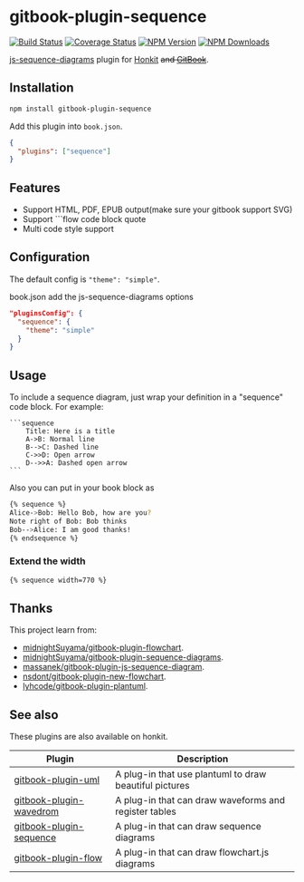 # gitbook-plugin-sequence

[![Build Status](https://github.com/vowstar/gitbook-plugin-sequence/actions/workflows/test.yml/badge.svg)](https://github.com/vowstar/gitbook-plugin-sequence/actions)
[![Coverage Status](https://coveralls.io/repos/github/vowstar/gitbook-plugin-sequence/badge.svg?branch=master)](https://coveralls.io/github/vowstar/gitbook-plugin-sequence?branch=master)
[![NPM Version](https://img.shields.io/npm/v/gitbook-plugin-sequence.svg?style=flat)](https://www.npmjs.org/package/gitbook-plugin-sequence)
[![NPM Downloads](https://img.shields.io/npm/dm/gitbook-plugin-sequence.svg?style=flat)](https://www.npmjs.org/package/gitbook-plugin-sequence)

[js-sequence-diagrams](https://github.com/bramp/js-sequence-diagrams) plugin for [Honkit](https://github.com/honkit/honkit) ~~and [GitBook](https://github.com/GitbookIO/gitbook)~~.

## Installation

```bash
npm install gitbook-plugin-sequence
```

Add this plugin into ``book.json``.

```json
{
  "plugins": ["sequence"]
}
```

## Features

* Support HTML, PDF, EPUB output(make sure your gitbook support SVG)
* Support ```flow code block quote
* Multi code style support

## Configuration

The default config is ``"theme": "simple"``.

book.json add the js-sequence-diagrams options

```json
"pluginsConfig": {
  "sequence": {
    "theme": "simple"
  }
}
```

## Usage


To include a sequence diagram, just wrap your definition in a "sequence" code block. For example:

<pre lang="no-highlight"><code>```sequence
    Title: Here is a title
    A->B: Normal line
    B-->C: Dashed line
    C->>D: Open arrow
    D-->>A: Dashed open arrow
```
</code></pre>

Also you can put in your book block as

```bash
{% sequence %}
Alice->Bob: Hello Bob, how are you?
Note right of Bob: Bob thinks
Bob-->Alice: I am good thanks!
{% endsequence %}
```

### Extend the width

```bash
{% sequence width=770 %}
```

## Thanks

This project learn from:

* [midnightSuyama/gitbook-plugin-flowchart](https://github.com/midnightSuyama/gitbook-plugin-flowchart).
* [midnightSuyama/gitbook-plugin-sequence-diagrams](https://github.com/midnightSuyama/gitbook-plugin-sequence-diagrams).
* [massanek/gitbook-plugin-js-sequence-diagram](https://github.com/gmassanek/gitbook-plugin-js-sequence-diagram).
* [nsdont/gitbook-plugin-new-flowchart](https://github.com/nsdont/gitbook-plugin-new-flowchart).
* [lyhcode/gitbook-plugin-plantuml](https://github.com/lyhcode/gitbook-plugin-plantuml).

## See also

These plugins are also available on honkit.

|                                    Plugin                                     |                      Description                       |
| ----------------------------------------------------------------------------- | ------------------------------------------------------ |
| [gitbook-plugin-uml](https://github.com/vowstar/gitbook-plugin-uml)           | A plug-in that use plantuml to draw beautiful pictures |
| [gitbook-plugin-wavedrom](https://github.com/vowstar/gitbook-plugin-wavedrom) | A plug-in that can draw waveforms and register tables  |
| [gitbook-plugin-sequence](https://github.com/vowstar/gitbook-plugin-sequence) | A plug-in that can draw sequence diagrams              |
| [gitbook-plugin-flow](https://github.com/vowstar/gitbook-plugin-flow)         | A plug-in that can draw flowchart.js diagrams          |
